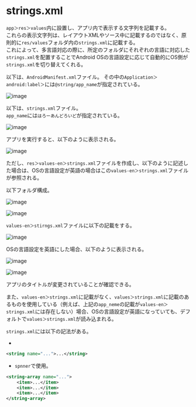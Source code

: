 # strings.xml

`app＞res＞values`内に設置し、アプリ内で表示する文字列を記載する。  
これらの表示文字列は、レイアウトXMLやソース中に記載するのではなく、原則的に`res/values`フォルダ内の`strings.xml`に記載する。  
これによって、多言語対応の際に、所定のフォルダにそれぞれの言語に対応した`strings.xml`を配置することでAndroid OSの言語設定に応じて自動的にOS側が`strings.xml`を切り替えてくれる。

以下は、`AndroidManifest.xml`ファイル。
その中の`Application＞android:label＞`には`@string/app_name`が指定されている。

![image](https://user-images.githubusercontent.com/85177462/147398687-750c7866-8224-4030-921d-cbdb5ebf2c39.png)

以下は、`strings.xml`ファイル。  
`app_name`には`はろーあんどろいど`が指定されている。  

![image](https://user-images.githubusercontent.com/85177462/147398724-e9f1c68f-fbbc-4210-b94e-c70336e79526.png)

アプリを実行すると、以下のように表示される。

![image](https://user-images.githubusercontent.com/85177462/147398740-a2354b85-d066-4495-99e1-96affcb79c25.png)

ただし、`res＞values-en＞strings.xml`ファイルを作成し、以下のように記述した場合は、OSの言語設定が英語の場合はこの`values-en＞strings.xml`ファイルが参照される。

以下フォルダ構成。

![image](https://user-images.githubusercontent.com/85177462/147398782-6b8bff15-36b9-47cd-b4be-6bddc62b4e79.png)

![image](https://user-images.githubusercontent.com/85177462/147398796-b3493a60-80d1-49ad-abfc-a5afe7b8206e.png)

`values-en＞stirngs.xml`ファイルに以下の記載をする。

![image](https://user-images.githubusercontent.com/85177462/147398804-eaf1b541-13f0-4f0b-aca4-684a58a0da71.png)

OSの言語設定を英語にした場合、以下のように表示される。

![image](https://user-images.githubusercontent.com/85177462/147398836-dddc5ccd-e593-42ad-9234-36c5fed464d2.png)

![image](https://user-images.githubusercontent.com/85177462/147398841-54b1237b-868e-4e44-be69-d792a06bc808.png)

アプリのタイトルが変更されていることが確認できる。

また、`values-en＞strings.xml`に記載がなく、`values＞strings.xml`に記載のあるものを使用している（例えば、上記の`app_neme`の記載が`values-en＞strings.xml`には存在しない）場合、OSの言語設定が英語になっていても、デフォルトで`values＞strings.xml`が読み込まれる。

`strings.xml`には以下の記法がある。

- 
```XML
<string name="...">...</string>
```
- `spnner`で使用。
```XML
<string-array name="...">
    <item>...</item>
    <item>...</item>
    <item>...</item>
</string-array>
```
